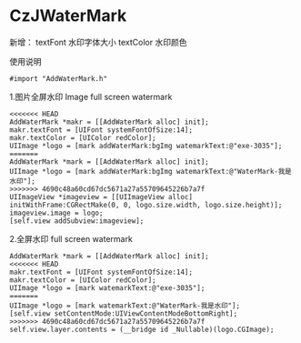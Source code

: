 # CzJWaterMark

新增：
     textFont 水印字体大小
     textColor 水印颜色

使用说明

```object-c
#import "AddWaterMark.h"
```
1.图片全屏水印 Image full screen watermark


```object-c
<<<<<<< HEAD
AddWaterMark *makr = [[AddWaterMark alloc] init];
makr.textFont = [UIFont systemFontOfSize:14];
makr.textColor = [UIColor redColor];
UIImage *logo = [mark addWaterMark:bgImg watemarkText:@"exe-3035"];
=======
AddWaterMark *mark = [[AddWaterMark alloc] init];
UIImage *logo = [mark addWaterMark:bgImg watemarkText:@"WaterMark-我是水印"];
>>>>>>> 4690c48a60cd67dc5671a27a55709645226b7a7f
UIImageView *imageview = [[UIImageView alloc] initWithFrame:CGRectMake(0, 0, logo.size.width, logo.size.height)];
imageview.image = logo;
[self.view addSubview:imageview];
```

2.全屏水印  full screen watermark

```object-c
AddWaterMark *mark = [[AddWaterMark alloc] init];
<<<<<<< HEAD
makr.textFont = [UIFont systemFontOfSize:14];
makr.textColor = [UIColor redColor];
UIImage *logo = [mark watemarkText:@"exe-3035"];
=======
UIImage *logo = [mark watemarkText:@"WaterMark-我是水印"];
[self.view setContentMode:UIViewContentModeBottomRight];
>>>>>>> 4690c48a60cd67dc5671a27a55709645226b7a7f
self.view.layer.contents = (__bridge id _Nullable)(logo.CGImage);
```
